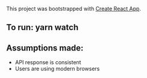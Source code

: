 This project was bootstrapped with [Create React App](https://github.com/facebook/create-react-app).

## To run: yarn watch

## Assumptions made:
- API response is consistent
- Users are using modern browsers